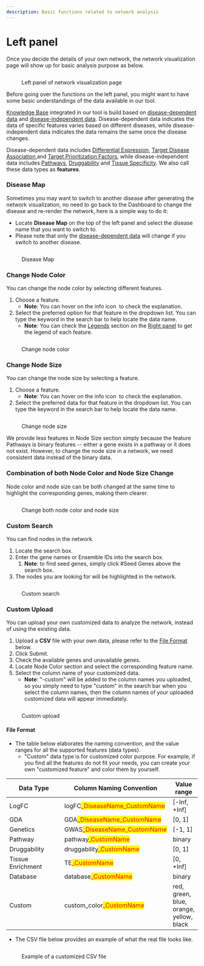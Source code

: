 ```yaml
---
description: Basic functions related to network analysis
---
```


# Left panel

Once you decide the details of your own network, the network visualization page will show up for basic analysis purpose as below.

<figure><img src="../.gitbook/assets/1736048539312.png" alt=""><figcaption><p>Left panel of network visualization page</p></figcaption></figure>

Before going over the functions on the left panel, you might want to have some basic understandings of the data available in our tool.&#x20;

[Knowledge Base](../knowledge-base/) integrated in our tool is build based on [disease-dependent data](../knowledge-base/disease-dependent-data/) and [disease-independent data](../knowledge-base/disease-independent-data/). Disease-dependent data indicates the data of specific features varies based on different diseases, while disease-independent data indicates the data remains the same once the disease changes.

Disease-dependent data includes [Differential Expression](../knowledge-base/disease-dependent-data/differential-expression.md), [Target Disease Association ](../knowledge-base/disease-dependent-data/target-disease-association.md)and [Target Prioritization Factors](../knowledge-base/disease-dependent-data/target-prioritization-factors.md), while disease-independent data includes [Pathways](../knowledge-base/disease-independent-data/pathways.md), [Druggability](../knowledge-base/disease-independent-data/druggability.md) and [Tissue Specificity](../knowledge-base/disease-independent-data/tissue-specificity.md). We also call these data types as **features**.

### Disease Map

Sometimes you may want to switch to another disease after generating the network visualization, no need to go back to the Dashboard to change the disease and re-render the network, here is a simple way to do it:

* Locate **Disease Map** on the top of the left panel and select the disease name that you want to switch to.&#x20;
* Please note that only the [disease-dependent data](../knowledge-base/disease-dependent-data/) will change if you switch to another disease.

<figure><img src="../.gitbook/assets/1736049227562.png" alt=""><figcaption><p>Disease Map</p></figcaption></figure>

### Change Node Color

You can change the node color by selecting different features.

1. Choose a feature.&#x20;
   * **Note**: You can hover on the info icon <img src="../.gitbook/assets/1736049289149(1).png" alt="" data-size="line"> to check the explanation.
2. Select the preferred option for that feature in the dropdown list. You can type the keyword in the search bar to help locate the data name.
   * **Note**: You can check the [Legends](right-panel.md#legends) section on the [Right panel](right-panel.md) to get the legend of each feature.

<figure><img src="../.gitbook/assets/1736049766515.png" alt=""><figcaption><p>Change node color</p></figcaption></figure>

### Change Node Size

You can change the node size by selecting a feature.&#x20;

1. Choose a feature.&#x20;
   * **Note**: You can hover on the info icon <img src="../.gitbook/assets/1736049289149(1).png" alt="" data-size="line"> to check the explanation.
2. Select the preferred data for that feature in the dropdown list. You can type the keyword in the search bar to help locate the data name.

<figure><img src="../.gitbook/assets/1736050164532.png" alt=""><figcaption><p>Change node size</p></figcaption></figure>

We provide less features in Node Size section simply because the feature Pathways is binary features -- either a gene exists in a pathway or it does not exist. However, to change the node size in a network, we need consistent data instead of the binary data.

### Combination of both Node Color and Node Size Change

Node color and node size can be both changed at the same time to highlight the corresponding genes, making them clearer.&#x20;

<figure><img src="../.gitbook/assets/1736050227668.png" alt=""><figcaption><p>Change both node color and node size</p></figcaption></figure>

### Custom Search

You can find nodes in the network.&#x20;

1. Locate the search box.
2. Enter the gene names or Ensemble IDs into the search box.&#x20;
   1. **Note**: to find seed genes, simply click #Seed Genes above the search box.
3. The nodes you are looking for will be highlighted in the network.

<figure><img src="../.gitbook/assets/1736050747057.png" alt=""><figcaption><p>Custom search</p></figcaption></figure>

### Custom Upload

You can upload your own customized data to analyze the network, instead of using the existing data.

1. Upload a **CSV** file with your own data, please refer to the [File Format](left-panel.md#file-format) below.
2. Click Submit.
3. Check the available genes and unavailable genes.
4. Locate Node Color section and select the corresponding feature name.
5. Select the column name of your customized data.
   * **Note**: "-custom" will be added to the column names you uploaded, so you simply need to type "custom" in the search bar when you select the column names, then the column names of your uploaded customized data will appear immediately.

<figure><img src="../.gitbook/assets/1735596428183.png" alt=""><figcaption><p>Custom upload</p></figcaption></figure>

#### File Format

* The table below elaborates the naming convention, and the value ranges for all the supported features (data types).&#x20;
  * "Custom" data type is for customized color purpose. For example, if you find all the features do not fit your needs, you can create your own "customized feature" and color them by yourself.

<table><thead><tr><th width="189">Data Type</th><th>Column Naming Convention</th><th>Value range</th></tr></thead><tbody><tr><td>LogFC</td><td>logFC<mark style="color:red;">_DiseaseName_CustomName</mark></td><td>[-Inf, +Inf]</td></tr><tr><td>GDA</td><td>GDA<mark style="color:red;">_DiseaseName_CustomName</mark></td><td>[0, 1]</td></tr><tr><td>Genetics</td><td>GWAS<mark style="color:red;">_DiseaseName_CustomName</mark></td><td>[-1, 1]</td></tr><tr><td>Pathway</td><td>pathway<mark style="color:red;">_CustomName</mark></td><td>binary</td></tr><tr><td>Druggability</td><td>druggability<mark style="color:red;">_CustomName</mark></td><td>[0, 1]</td></tr><tr><td>Tissue Enrichment</td><td>TE<mark style="color:red;">_CustomName</mark></td><td>[0, +Inf]</td></tr><tr><td>Database</td><td>database<mark style="color:red;">_CustomName</mark></td><td>binary</td></tr><tr><td>Custom</td><td>custom_color<mark style="color:red;">_CustomName</mark></td><td>red, green, blue, orange, yellow, black</td></tr></tbody></table>

* The CSV file below provides an example of what the real file looks like.

<figure><img src="../.gitbook/assets/1735596546431(1).png" alt=""><figcaption><p>Example of a customized CSV file</p></figcaption></figure>
